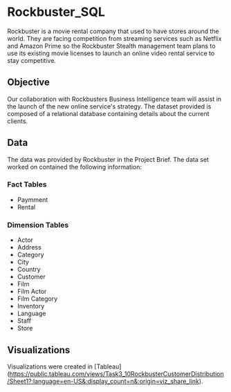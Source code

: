 # Rockbuster_SQL
Rockbuster is a movie rental company that used to have stores around the world. They are facing competition from streaming services such as Netflix and Amazon Prime so the Rockbuster Stealth management team plans to use its existing movie licenses to launch an online video rental service to stay competitive.
## Objective
Our collaboration with Rockbusters Business Intelligence team will assist in the launch of the new online service's strategy. The dataset provided is composed of a relational database containing details about the current clients.
## Data
The data was provided by Rockbuster in the Project Brief. The data set worked on contained the following information:
### Fact Tables
- Paymment
- Rental
### Dimension Tables
- Actor
- Address
- Category
- City
- Country
- Customer
- Film
- Film Actor
- Film Category
- Inventory
- Language
- Staff
- Store
## Visualizations
Visualizations were created in [Tableau] (https://public.tableau.com/views/Task3_10RockbusterCustomerDistribution/Sheet1?:language=en-US&:display_count=n&:origin=viz_share_link).
